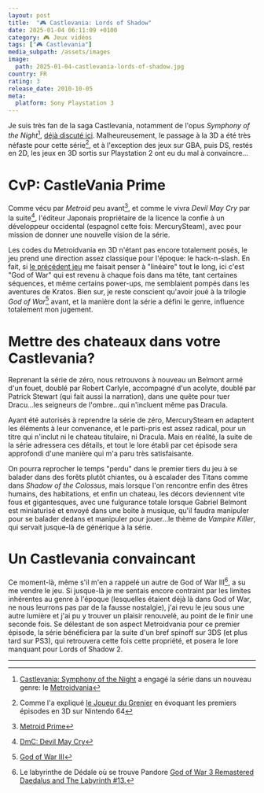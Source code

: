 ```yaml
---
layout: post
title:  "🎮 Castlevania: Lords of Shadow"
date: 2025-01-04 06:11:09 +0100
category: 🎮 Jeux vidéos
tags: ["🎮 Castlevania"]
media_subpath: /assets/images
image:
  path: 2025-01-04-castlevania-lords-of-shadow.jpg
country: FR
rating: 3
release_date: 2010-10-05
meta:
  platform: Sony Playstation 3
---
```


Je suis très fan de la saga Castlevania, notamment de l'opus *Symphony of the Night*[^1], [déjà discuté ici](/posts/aux-origines-de-castlevania-sotn/). Malheureusement, le passage à la 3D a été très néfaste pour cette série[^2], et à l'exception des jeux sur GBA, puis DS, restés en 2D, les jeux en 3D sortis sur Playstation 2 ont eu du mal à convaincre...

# CvP: CastleVania Prime

Comme vécu par *Metroid* peu avant[^3], et comme le vivra *Devil May Cry* par la suite[^4], l'éditeur Japonais propriétaire de la licence la confie à un développeur occidental (espagnol cette fois: MercurySteam), avec pour mission de donner une nouvelle vision de la série.

Les codes du Metroidvania en 3D n'étant pas encore totalement posés, le jeu prend une direction assez classique pour l'époque: le hack-n-slash. En fait, si [le précédent jeu](/posts/remember-me/) me faisait penser à "linéaire" tout le long, ici c'est "God of War" qui est revenu à chaque fois dans ma tête, tant certaines séquences, et même certains power-ups, me semblaient pompés dans les aventures de Kratos. Bien sur, je reste conscient qu'avoir joué à la trilogie *God of War*[^5] avant, et la manière dont la série a défini le genre, influence totalement mon jugement.

# Mettre des chateaux dans votre Castlevania?

Reprenant la série de zéro, nous retrouvons à nouveau un Belmont armé d'un fouet, doublé par Robert Carlyle, accompagné d'un acolyte, doublé par Patrick Stewart (qui fait aussi la narration), dans une quête pour tuer Dracu...les seigneurs de l'ombre...qui n'incluent même pas Dracula.

Ayant été autorisés à reprendre la série de zéro, MercurySteam en adaptent les éléments à leur convenance, et le parti-pris est assez radical, pour un titre qui n'inclut ni le chateau titulaire, ni Dracula. Mais en réalité, la suite de la série adressera ces détails, et tout le lore établi par cet épisode sera approfondi d'une manière qui m'a paru très satisfaisante.

On pourra reprocher le temps "perdu" dans le premier tiers du jeu à se balader dans des forêts plutôt chiantes, ou à escalader des Titans comme dans *Shadow of the Colossus*, mais lorsque l'on rencontre enfin des êtres humains, des habitations, et enfin un chateau, les décors deviennent vite fous et gigantesques, avec une fulgurance totale lorsque Gabriel Belmont est miniaturisé et envoyé dans une boite à musique, qu'il faudra manipuler pour se balader dedans et manipuler pour jouer...le thème de *Vampire Killer*, qui servait jusque-là de générique à la série.

# Un Castlevania convaincant

Ce moment-là, même s'il m'en a rappelé un autre de God of War III[^6], a su me vendre le jeu. Si jusque-là je me sentais encore contraint par les limites inhérentes au genre à l'époque (lesquelles étaient déjà là dans God of War, ne nous leurrons pas par de la fausse nostalgie), j'ai revu le jeu sous une autre lumière et j'ai pu y trouver un plaisir renouvelé, au point de le finir une seconde fois. Se délestant de son aspect Metroidvania pour ce premier épisode, la série bénéficiera par la suite d'un bref spinoff sur 3DS (et plus tard sur PS3), qui retrouvera cette fois cette propriété, et posera le lore manquant pour Lords of Shadow 2.

* * *
[^1]: [<i class="fab fa-wikipedia-w"></i> Castlevania: Symphony of the Night](https://fr.wikipedia.org/wiki/Castlevania:_Symphony_of_the_Night) a engagé la série dans un nouveau genre: le [<i class="fab fa-wikipedia-w"></i> Metroidvania](https://fr.wikipedia.org/wiki/Metroidvania)
[^2]: Comme l'a expliqué [<i class="fab fa-youtube"></i> le Joueur du Grenier](https://www.youtube.com/watch?v=Cpke7ZnJJvA) en évoquant les premiers épisodes en 3D sur Nintendo 64
[^3]: [<i class="fab fa-wikipedia-w"></i> Metroid Prime](https://fr.wikipedia.org/wiki/Metroid_Prime)
[^4]: [<i class="fab fa-wikipedia-w"></i> DmC: Devil May Cry](https://fr.wikipedia.org/wiki/DmC:_Devil_May_Cry)
[^5]: [<i class="fab fa-wikipedia-w"></i> God of War III](https://fr.wikipedia.org/wiki/God_of_War_III)
[^6]: Le labyrinthe de Dédale où se trouve Pandore [<i class="fab fa-youtube"></i> God of War 3 Remastered Daedalus and The Labyrinth #13.](https://www.youtube.com/watch?v=DKGneVAR_8Y)
